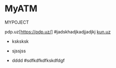 # MyATM
MYPOJECT

pdp.uz[https://pdp.uz/]
#jadskhadjkadjjadjkj
[kun.uz](hpps/kun/uz)
- ksksksk
* sjssjss
+ dddd
#sdfkdfkdfkskdfdgf